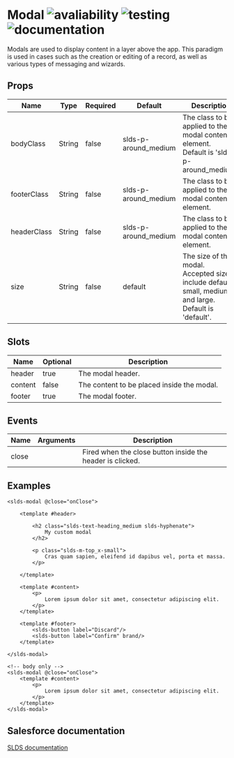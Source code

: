 # Modal ![avaliability](https://img.shields.io/badge/avaliability-available-green.svg)  ![testing](https://img.shields.io/badge/testing-tested-green.svg) ![documentation](https://img.shields.io/badge/documentation-documented-green.svg)

Modals are used to display content in a layer above the app. This paradigm is used in cases such as the creation or editing of a record, as well as various types of messaging and wizards.

## Props

| Name                 | Type    | Required | Default              | Description |
| -------------------- | ------- | -------- | -------------------- | ----------- |
| bodyClass            | String  | false    | slds-p-around_medium | The class to be applied to the modal content element.<br>Default is 'slds-p-around_medium'. |
| footerClass          | String  | false    | slds-p-around_medium | The class to be applied to the modal content element. |
| headerClass          | String  | false    | slds-p-around_medium | The class to be applied to the modal content element. |
| size                 | String  | false    | default              | The size of the modal.<br>Accepted sizes include default, small, medium, and large.<br>Default is 'default'. |

## Slots

| Name    | Optional | Description |
| ------- | -------- | ----------- |
| header  | true     | The modal header. |
| content | false    | The content to be placed inside the modal. |
| footer  | true     | The modal footer. |

## Events

| Name           | Arguments | Description |
| -------------- | --------- | ----------- |
| close          |           | Fired when the close button inside the header is clicked. |

## Examples

```vue
<slds-modal @close="onClose">

    <template #header>

        <h2 class="slds-text-heading_medium slds-hyphenate">
            My custom modal
        </h2>

        <p class="slds-m-top_x-small">
            Cras quam sapien, eleifend id dapibus vel, porta et massa.
        </p>

    </template>

    <template #content>
        <p>
            Lorem ipsum dolor sit amet, consectetur adipiscing elit.
        </p>
    </template>

    <template #footer>
        <slds-button label="Discard"/>
        <slds-button label="Confirm" brand/>
    </template>

</slds-modal>

<!-- body only -->
<slds-modal @close="onClose">
    <template #content>
        <p>
            Lorem ipsum dolor sit amet, consectetur adipiscing elit.
        </p>
    </template>
</slds-modal>
```

## Salesforce documentation
[SLDS documentation](https://www.lightningdesignsystem.com/components/modals/)<br>

